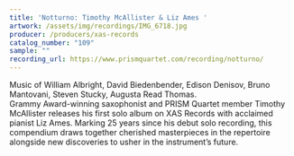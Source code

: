 ```yaml
---
title: 'Notturno: Timothy McAllister & Liz Ames '
artwork: /assets/img/recordings/IMG_6718.jpg
producer: /producers/xas-records
catalog_number: "109"
sample: ""
recording_url: https://www.prismquartet.com/recording/notturno/
---
```

Music of William Albright, David Biedenbender, Edison Denisov, Bruno Mantovani, Steven Stucky, Augusta Read Thomas.
<br>
Grammy Award-winning saxophonist and PRISM Quartet member Timothy McAllister releases his first solo album on XAS Records with acclaimed pianist Liz Ames. Marking 25 years since his debut solo recording, this compendium draws together cherished masterpieces in the repertoire alongside new discoveries to usher in the instrument’s future. 